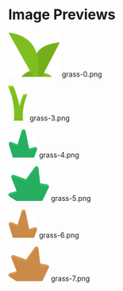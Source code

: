 # Image Previews

![grass-0.png](grass-0.png) grass-0.png

![grass-3.png](grass-3.png) grass-3.png

![grass-4.png](grass-4.png) grass-4.png

![grass-5.png](grass-5.png) grass-5.png

![grass-6.png](grass-6.png) grass-6.png

![grass-7.png](grass-7.png) grass-7.png

